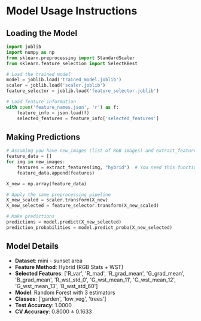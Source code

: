# Model Usage Instructions

## Loading the Model
```python
import joblib
import numpy as np
from sklearn.preprocessing import StandardScaler
from sklearn.feature_selection import SelectKBest

# Load the trained model
model = joblib.load('trained_model.joblib')
scaler = joblib.load('scaler.joblib')
feature_selector = joblib.load('feature_selector.joblib')

# Load feature information
with open('feature_names.json', 'r') as f:
    feature_info = json.load(f)
    selected_features = feature_info['selected_features']
```

## Making Predictions
```python
# Assuming you have new_images (list of RGB images) and extract_features function
feature_data = []
for img in new_images:
    features = extract_features(img, "hybrid")  # You need this function
    feature_data.append(features)

X_new = np.array(feature_data)

# Apply the same preprocessing pipeline
X_new_scaled = scaler.transform(X_new)
X_new_selected = feature_selector.transform(X_new_scaled)

# Make predictions
predictions = model.predict(X_new_selected)
prediction_probabilities = model.predict_proba(X_new_selected)
```

## Model Details
- **Dataset**: mini - sunset area
- **Feature Method**: Hybrid (RGB Stats + WST)
- **Selected Features**: ['R_var', 'R_mad', 'R_grad_mean', 'G_grad_mean', 'B_grad_mean', 'R_wst_std_0', 'G_wst_mean_11', 'G_wst_mean_12', 'G_wst_mean_13', 'B_wst_std_60']
- **Model**: Random Forest with 3 estimators
- **Classes**: ['garden', 'low_veg', 'trees']
- **Test Accuracy**: 1.0000
- **CV Accuracy**: 0.8000 ± 0.1633
